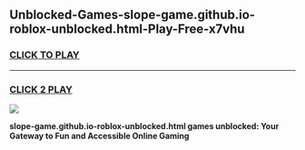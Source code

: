 
## Unblocked-Games-slope-game.github.io-roblox-unblocked.html-Play-Free-x7vhu
<h3>
<a href="https://premium76.site?title=slope-game.github.io-roblox-unblocked.html&ref=10A">CLICK TO PLAY</a></h3>
<hr>

<h3>
<a href="https://premium76.site?title=slope-game.github.io-roblox-unblocked.html&ref=10A">CLICK 2 PLAY</a>
  
</h3>

<a href="https://premium76.site?title=slope-game.github.io-roblox-unblocked.html&ref=10A"><img src="https://clearcache.store/games.png"></a>


**slope-game.github.io-roblox-unblocked.html games unblocked: Your Gateway to Fun and Accessible Online Gaming**
